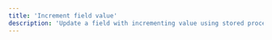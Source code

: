 ```yaml
---
title: 'Increment field value'
description: 'Update a field with incrementing value using stored procedure.'
---
```


<!-- Content of the page -->
